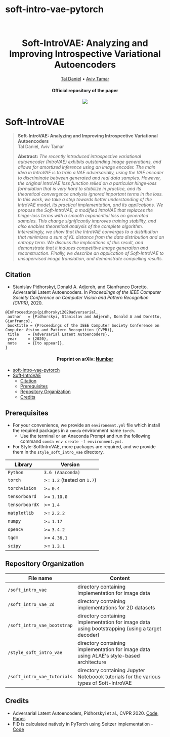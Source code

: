 # soft-intro-vae-pytorch

<h1 align="center">
  <br>
Soft-IntroVAE: Analyzing and Improving Introspective Variational Autoencoders
  <br>
</h1>
  <p align="center">
    <a href="https://github.com/taldatech">Tal Daniel</a> •
    <a href="https://avivt.github.io/avivt/">Aviv Tamar</a>

  </p>
<h4 align="center">Official repository of the paper</h4>

<p align="center">
  <img src="./assets/ffhq_samples.png">
</p>

# Soft-IntroVAE

> **Soft-IntroVAE: Analyzing and Improving Introspective Variational Autoencoders**<br>
> Tal Daniel, Aviv Tamar<br>
>
> **Abstract:** *The recently introduced introspective variational autoencoder (IntroVAE) exhibits outstanding image generations, and allows for amortized inference using an image encoder. The main idea in IntroVAE is to train a VAE adversarially, using the VAE encoder to discriminate between generated and real data samples. However, the original IntroVAE loss function relied on a particular hinge-loss formulation that is very hard to stabilize in practice, and its theoretical convergence analysis ignored important terms in the loss.
In this work, we take a step towards better understanding of the IntroVAE model, its practical implementation, and its applications. We propose the Soft-IntroVAE, a modified IntroVAE that replaces the hinge-loss terms with a smooth exponential loss on generated samples. This change significantly improves training stability, and also enables theoretical analysis of the complete algorithm. Interestingly, we show that the IntroVAE converges to a distribution that minimizes a sum of KL distance from the data distribution and an entropy term. We discuss the implications of this result, and demonstrate that it induces competitive image generation and reconstruction. Finally, we describe an application of Soft-IntroVAE to unsupervised image translation, and demonstrate compelling results.*

## Citation
* Stanislav Pidhorskyi, Donald A. Adjeroh, and Gianfranco Doretto. Adversarial Latent Autoencoders. In *Proceedings of the IEEE Computer Society Conference on Computer Vision and Pattern Recognition (CVPR)*, 2020. 
>
    @InProceedings{pidhorskyi2020adversarial,
     author   = {Pidhorskyi, Stanislav and Adjeroh, Donald A and Doretto, Gianfranco},
     booktitle = {Proceedings of the IEEE Computer Society Conference on Computer Vision and Pattern Recognition (CVPR)},
     title    = {Adversarial Latent Autoencoders},
     year     = {2020},
     note     = {[to appear]},
    }
<h4 align="center">Preprint on arXiv: <a href="link">Number</a></h4>


- [soft-intro-vae-pytorch](#soft-intro-vae-pytorch)
- [Soft-IntroVAE](#soft-introvae)
  * [Citation](#citation)
  * [Prerequisites](#prerequisites)
  * [Repository Organization](#repository-organization)
  * [Credits](#credits)
    

## Prerequisites

* For your convenience, we provide an `environemnt.yml` file which install the required packages in a `conda` environment name `torch`.
    * Use the terminal or an Anaconda Prompt and run the following command `conda env create -f environment.yml`.
* For Style-SoftIntroVAE, more packages are required, and we provide them in the `style_soft_intro_vae` directory.


|Library         | Version |
|----------------------|----|
|`Python`|  `3.6 (Anaconda)`|
|`torch`|  >= `1.2` (tested on `1.7`)|
|`torchvision`|  >= `0.4`|
|`tensorboard`|  >= `1.10.0`|
|`tensorboardX`|  >= `1.4`|
|`matplotlib`|  >= `2.2.2`|
|`numpy`|  >= `1.17`|
|`opencv`|  >= `3.4.2`|
|`tqdm`| >= `4.36.1`|
|`scipy`| >= `1.3.1`|



## Repository Organization

|File name         | Content |
|----------------------|------|
|`/soft_intro_vae`| directory containing implementation for image data|
|`/soft_intro_vae_2d`| directory containing implementations for 2D datasets|
|`/soft_intro_vae_bootstrap`| directory containing implementation for image data using bootstrapping (using a target decoder)|
|`/style_soft_intro_vae`| directory containing implementation for image data using ALAE's style-based architecture|
|`/soft_intro_vae_tutorials`| directory containing Jupyter Noteboook tutorials for the various types of Soft-IntroVAE|


## Credits
* Adversarial Latent Autoencoders, Pidhorskyi et al., CVPR 2020. [Code](https://github.com/podgorskiy/ALAE), [Paper](https://arxiv.org/abs/2004.04467).
* FID is calculated natively in PyTorch using Seitzer implementation - [Code](https://github.com/mseitzer/pytorch-fid)




